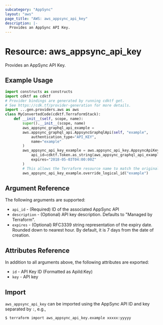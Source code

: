 ```yaml
---
subcategory: "AppSync"
layout: "aws"
page_title: "AWS: aws_appsync_api_key"
description: |-
  Provides an AppSync API Key.
---
```


# Resource: aws_appsync_api_key

Provides an AppSync API Key.

## Example Usage

```python
import constructs as constructs
import cdktf as cdktf
# Provider bindings are generated by running cdktf get.
# See https://cdk.tf/provider-generation for more details.
import ...gen.providers.aws as aws
class MyConvertedCode(cdktf.TerraformStack):
    def __init__(self, scope, name):
        super().__init__(scope, name)
        aws_appsync_graphql_api_example =
        aws.appsync_graphql_api.AppsyncGraphqlApi(self, "example",
            authentication_type="API_KEY",
            name="example"
        )
        aws_appsync_api_key_example = aws.appsync_api_key.AppsyncApiKey(self, "example_1",
            api_id=cdktf.Token.as_string(aws_appsync_graphql_api_example.id),
            expires="2018-05-03T04:00:00Z"
        )
        # This allows the Terraform resource name to match the original name. You can remove the call if you don't need them to match.
        aws_appsync_api_key_example.override_logical_id("example")
```

## Argument Reference

The following arguments are supported:

* `api_id` - (Required) ID of the associated AppSync API
* `description` - (Optional) API key description. Defaults to "Managed by Terraform".
* `expires` - (Optional) RFC3339 string representation of the expiry date. Rounded down to nearest hour. By default, it is 7 days from the date of creation.

## Attributes Reference

In addition to all arguments above, the following attributes are exported:

* `id` - API Key ID (Formatted as ApiId:Key)
* `key` - API key

## Import

`aws_appsync_api_key` can be imported using the AppSync API ID and key separated by `:`, e.g.,

```
$ terraform import aws_appsync_api_key.example xxxxx:yyyyy
```

<!-- cache-key: cdktf-0.17.0-pre.15 input-5d48b8d5702554b7a8badf66d5c27832546ac3e0807ccd929c8b1473d59525da -->